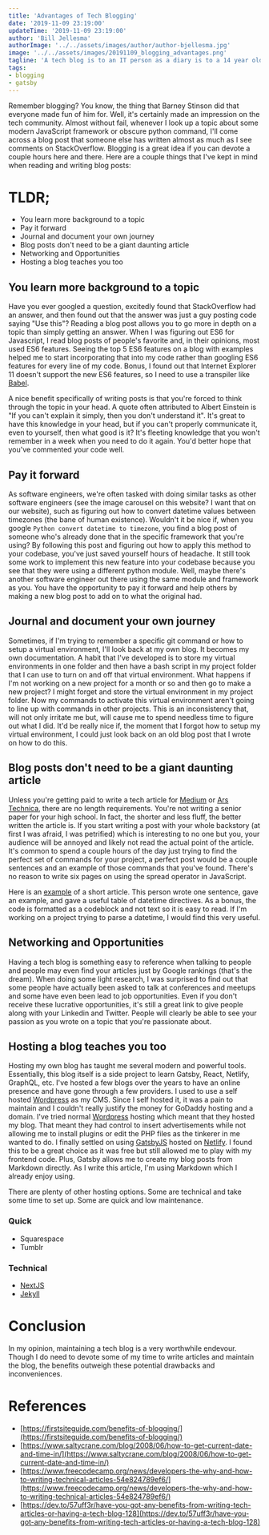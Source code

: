 ```yaml
---
title: 'Advantages of Tech Blogging'
date: '2019-11-09 23:19:00'
updateTime: '2019-11-09 23:19:00'
author: 'Bill Jellesma'
authorImage: '../../assets/images/author/author-bjellesma.jpg'
image: '../../assets/images/20191109_blogging_advantages.png'
tagline: 'A tech blog is to an IT person as a diary is to a 14 year old girl on Disney Channel.'
tags:
- blogging
- gatsby
---
```


Remember blogging? You know, the thing that Barney Stinson did that everyone made fun of him for. Well, it's certainly made an impression on the tech community. Almost without fail, whenever I look up a topic about some modern JavaScript framework or obscure python command, I'll come across a blog post that someone else has written almost as much as I see comments on StackOverflow. Blogging is a great idea if you can devote a couple hours here and there. Here are a couple things that I've kept in mind when reading and writing blog posts:

# TLDR;

* You learn more background to a topic
* Pay it forward
* Journal and document your own journey
* Blog posts don't need to be a giant daunting article
* Networking and Opportunities 
* Hosting a blog teaches you too

## You learn more background to a topic

Have you ever googled a question, excitedly found that StackOverflow had an answer, and then found out that the answer was just a guy posting code saying "Use this"? Reading a blog post allows you to go more in depth on a topic than simply getting an answer. When I was figuring out ES6 for Javascript, I read blog posts of people's favorite and, in their opinions, most used ES6 features. Seeing the top 5 ES6 features on a blog with examples helped me to start incorporating that into my code rather than googling ES6 features for every line of my code. Bonus, I found out that Internet Explorer 11 doesn't support the new ES6 features, so I need to use a transpiler like [Babel](https://babeljs.io/).

A nice benefit specifically of writing posts is that you're forced to think through the topic in your head. A quote often attributed to Albert Einstein is "If you can't explain it simply, then you don't understand it". It's great to have this knowledge in your head, but if you can't properly communicate it, even to yourself, then what good is it? It's fleeting knowledge that you won't remember in a week when you need to do it again. You'd better hope that you've commented your code well.

## Pay it forward

As software engineers, we're often tasked with doing similar tasks as other software engineers (see the image carousel on this website? I want that on our website), such as figuring out how to convert datetime values between timezones (the bane of human existence). Wouldn't it be nice if, when you google `Python convert datetime to timezone`, you find a blog post of someone who's already done that in the specific framework that you're using? By following this post and figuring out how to apply this method to your codebase, you've just saved yourself hours of headache. It still took some work to implement this new feature into your codebase because you see that they were using a different python module. Well, maybe there's another software engineer out there using the same module and framework as you. You have the opportunity to pay it forward and help others by making a new blog post to add on to what the original had.

## Journal and document your own journey

Sometimes, if I'm trying to remember a specific git command or how to setup a virtual environment, I'll look back at my own blog. It becomes my own documentation. A habit that I've developed is to store my virtual environments in one folder and then have a bash script in my project folder that I can use to turn on and off that virtual environment. What happens if I'm not working on a new project for a month or so and then go to make a new project? I might forget and store the virtual environment in my project folder. Now my commands to activate this virtual environment aren't going to line up with commands in other projects. This is an inconsistency that, will not only irritate me but, will cause me to spend needless time to figure out what I did. It'd be really nice if, the moment that I forgot how to setup my virtual environment, I could just look back on an old blog post that I wrote on how to do this.

## Blog posts don't need to be a giant daunting article

Unless you're getting paid to write a tech article for [Medium](https://medium.com/topic/technology) or [Ars Technica](https://arstechnica.com/), there are no length requirements. You're not writing a senior paper for your high school. In fact, the shorter and less fluff, the better written the article is. If you start writing a post with your whole backstory (at first I was afraid, I was petrified) which is interesting to no one but you, your audience will be annoyed and likely not read the actual point of the article. It's common to spend a couple hours of the day just trying to find the perfect set of commands for your project, a perfect post would be a couple sentences and an example of those commands that you've found. There's no reason to write six pages on using the spread operator in JavaScript.

Here is an [example](https://www.saltycrane.com/blog/2008/06/how-to-get-current-date-and-time-in/) of a short article. This person wrote one sentence, gave an example, and gave a useful table of datetime directives. As a bonus, the code is formatted as a codeblock and not text so it is easy to read. If I'm working on a project trying to parse a datetime, I would find this very useful.

## Networking and Opportunities 

Having a tech blog is something easy to reference when talking to people and people may even find your articles just by Google rankings (that's the dream). When doing some light research, I was surprised to find out that some people have actually been asked to talk at conferences and meetups and some have even been lead to job opportunities. Even if you don't receive these lucrative opportunities, it's still a great link to give people along with your Linkedin and Twitter. People will clearly be able to see your passion as you wrote on a topic that you're passionate about. 

## Hosting a blog teaches you too

Hosting my own blog has taught me several modern and powerful tools. Essentially, this blog itself is a side project to learn Gatsby, React, Netlify, GraphQL, etc. I've hosted a few blogs over the years to have an online presence and have gone through a few providers. I used to use a self hosted [Wordpress](https://wordpress.org/) as my CMS. Since I self hosted it, it was a pain to maintain and I couldn't really justify the money for GoDaddy hosting and a domain. I've tried normal [Wordpress](https://wordpress.com/) hosting which meant that they hosted my blog. That meant they had control to insert advertisements while not allowing me to install plugins or edit the PHP files as the tinkerer in me wanted to do. I finally settled on using [GatsbyJS](https://www.gatsbyjs.org/) hosted on [Netlify](https://www.netlify.com/). I found this to be a great choice as it was free but still allowed me to play with my frontend code. Plus, Gatsby allows me to create my blog posts from Markdown directly. As I write this article, I'm using Markdown which I already enjoy using.

There are plenty of other hosting options. Some are technical and take some time to set up. Some are quick and low maintenance.

### Quick

* Squarespace
* Tumblr

### Technical

* [NextJS](https://nextjs.org/)
* [Jekyll](https://jekyllrb.com/)

# Conclusion

In my opinion, maintaining a tech blog is a very worthwhile endevour. Though I do need to devote some of my time to write articles and maintain the blog, the benefits outweigh these potential drawbacks and inconveniences.

# References

* [https://firstsiteguide.com/benefits-of-blogging/](https://firstsiteguide.com/benefits-of-blogging/)
* [https://www.saltycrane.com/blog/2008/06/how-to-get-current-date-and-time-in/](https://www.saltycrane.com/blog/2008/06/how-to-get-current-date-and-time-in/)
* [https://www.freecodecamp.org/news/developers-the-why-and-how-to-writing-technical-articles-54e824789ef6/](https://www.freecodecamp.org/news/developers-the-why-and-how-to-writing-technical-articles-54e824789ef6/)
* [https://dev.to/57uff3r/have-you-got-any-benefits-from-writing-tech-articles-or-having-a-tech-blog-128](https://dev.to/57uff3r/have-you-got-any-benefits-from-writing-tech-articles-or-having-a-tech-blog-128)